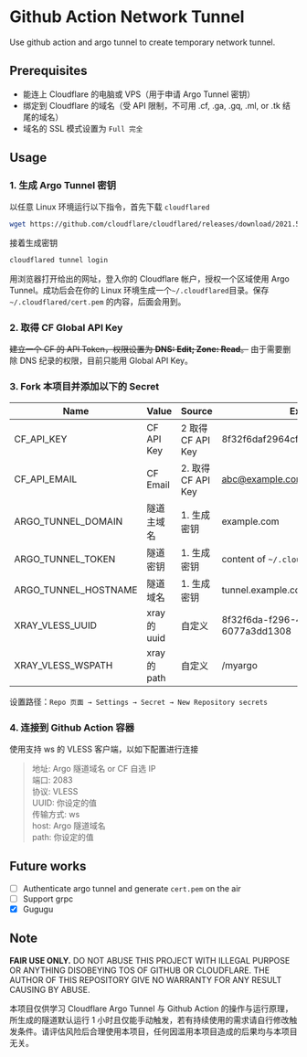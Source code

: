 # Github Action Network Tunnel
Use github action and argo tunnel to create temporary network tunnel.

## Prerequisites
+ 能连上 Cloudflare 的电脑或 VPS（用于申请 Argo Tunnel 密钥）
+ 绑定到 Cloudflare 的域名（受 API 限制，不可用 .cf, .ga, .gq, .ml, or .tk 结尾的域名）
+ 域名的 SSL 模式设置为 `Full 完全`

## Usage
### 1. 生成 Argo Tunnel 密钥
以任意 Linux 环境运行以下指令，首先下载 `cloudflared`
```sh
wget https://github.com/cloudflare/cloudflared/releases/download/2021.5.10/cloudflared-linux-amd64 -O /usr/local/bin/cloudflared && chmod +x /usr/local/bin/cloudflared
```
接着生成密钥
```sh
cloudflared tunnel login
```
用浏览器打开给出的网址，登入你的 Cloudflare 帐户，授权一个区域使用 Argo Tunnel。成功后会在你的 Linux 环境生成一个`~/.cloudflared`目录。保存 `~/.cloudflared/cert.pem` 的内容，后面会用到。
### 2. 取得 CF Global API Key
~~建立一个 CF 的 API Token，权限设置为 **DNS: Edit; Zone: Read**。~~
由于需要删除 DNS 纪录的权限，目前只能用 Global API Key。

### 3. Fork 本项目并添加以下的 Secret
| Name | Value | Source | Example |
|-|-|-| - |
| CF_API_KEY | CF API Key | 2 取得 CF API Key | 8f32f6daf2964cf6aa2d6077a3dd1308 |
| CF_API_EMAIL | CF Email | 2. 取得 CF API Key | abc@example.com |
| ARGO_TUNNEL_DOMAIN | 隧道主域名 | 1. 生成密钥 | example.com |
| ARGO_TUNNEL_TOKEN | 隧道密钥 | 1. 生成密钥 | content of `~/.cloudflared/cert.pem` |
| ARGO_TUNNEL_HOSTNAME | 隧道域名 | 1. 生成密钥 | tunnel.example.com |
| XRAY_VLESS_UUID | xray 的 uuid | 自定义 | 8f32f6da-f296-4cf6-aa2d-6077a3dd1308 |
| XRAY_VLESS_WSPATH | xray 的 path | 自定义 | /myargo |

设置路径：`Repo 页面 → Settings → Secret → New Repository secrets` <br>

### 4. 连接到 Github Action 容器
使用支持 ws 的 VLESS 客户端，以如下配置进行连接
> 地址: Argo 隧道域名 or CF 自选 IP<br>
> 端口: 2083 <br>
> 协议: VLESS <br>
> UUID: 你设定的值 <br>
> 传输方式: ws <br>
> host: Argo 隧道域名 <br>
> path: 你设定的值<br>

## Future works
+ [ ] Authenticate argo tunnel and generate `cert.pem` on the air
+ [ ] Support grpc
+ [x] Gugugu

## Note
**FAIR USE ONLY.** DO NOT ABUSE THIS PROJECT WITH ILLEGAL PURPOSE OR ANYTHING DISOBEYING TOS OF GITHUB OR CLOUDFLARE. THE AUTHOR OF THIS REPOSITORY GIVE NO WARRANTY FOR ANY RESULT CAUSING BY ABUSE.

本项目仅供学习 Cloudflare Argo Tunnel 与 Github Action 的操作与运行原理，所生成的隧道默认运行 1 小时且仅能手动触发，若有持续使用的需求请自行修改触发条件。请评估风险后合理使用本项目，任何因滥用本项目造成的后果均与本项目无关。